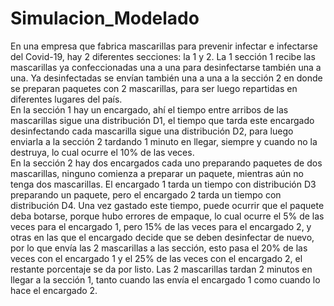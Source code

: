 # Simulacion_Modelado
En una empresa que fabrica mascarillas para prevenir infectar e infectarse del Covid-19, hay 2
diferentes secciones: la 1 y 2. La 1 sección 1 recibe las mascarillas ya confeccionadas una a
una para desinfectarse también una a una. Ya desinfectadas se envían también una a una a la
sección 2 en donde se preparan paquetes con 2 mascarillas, para ser luego repartidas en
diferentes lugares del país.  
En la sección 1 hay un encargado, ahí el tiempo entre arribos de las mascarillas sigue una
distribución D1, el tiempo que tarda este encargado desinfectando cada mascarilla sigue una
distribución D2, para luego enviarla a la sección 2 tardando 1 minuto en llegar, siempre y
cuando no la destruya, lo cual ocurre el 10% de las veces.  
En la sección 2 hay dos encargados cada uno preparando paquetes de dos mascarillas,
ninguno comienza a preparar un paquete, mientras aún no tenga dos mascarillas. El encargado 1
tarda un tiempo con distribución D3 preparando un paquete, pero el encargado 2 tarda un
tiempo con distribución D4. Una vez gastado este tiempo, puede ocurrir que el paquete deba
botarse, porque hubo errores de empaque, lo cual ocurre el 5% de las veces para el encargado
1, pero 15% de las veces para el encargado 2, y otras en las que el encargado decide que se
deben desinfectar de nuevo, por lo que envía las 2 mascarillas a las sección, esto pasa el
20% de las veces con el encargado 1 y el 25% de las veces con el encargado 2, el restante
porcentaje se da por listo. Las 2 mascarillas tardan 2 minutos en llegar a la sección 1, tanto
cuando las envía el encargado 1 como cuando lo hace el encargado 2.
